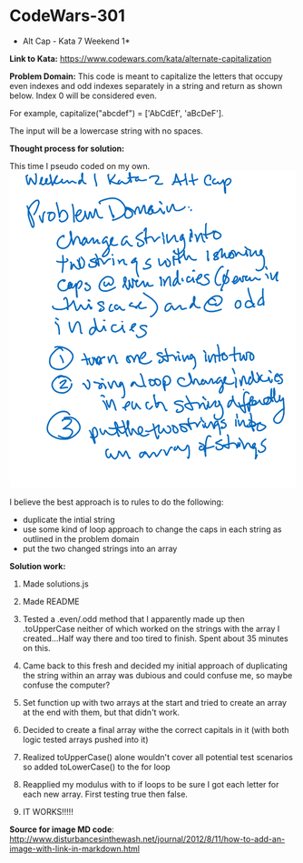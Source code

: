 # CodeWars-301
* Alt Cap - Kata 7 Weekend 1*

**Link to Kata:** 
https://www.codewars.com/kata/alternate-capitalization 

**Problem Domain:** This code is meant to capitalize the letters that occupy even indexes and odd indexes separately in a string and return as shown below. Index 0 will be considered even.

For example, capitalize("abcdef") = ['AbCdEf', 'aBcDeF']. 

The input will be a lowercase string with no spaces.

**Thought process for solution:**

This time I pseudo coded on my own.
![Sooz Pseudo Code Whiteboard](Sooz_PseudoCode_Kata7.png)

I believe the best approach is to rules to do the following:
* duplicate the intial string
* use some kind of loop approach to change the caps in each string as outlined in the problem domain 
* put the two changed strings into an array

**Solution work:**
1. Made solutions.js

2. Made README

3. Tested a .even/.odd method that I apparently made up then .toUpperCase  neither of which worked on the strings with the array I created...Half way there and too tired to finish. Spent about 35 minutes on this.  

4. Came back to this fresh and decided my initial approach of duplicating the string within an array was dubious and could confuse me, so maybe confuse the computer?

5. Set function up with two arrays at the start and tried to create an array at the end with them, but that didn't work.

6. Decided to create a final array withe the correct capitals in it (with both logic tested arrays pushed into it)

7. Realized toUpperCase() alone wouldn't cover all potential test scenarios so added toLowerCase() to the for loop

8. Reapplied my modulus with to if loops to be sure I got each letter for each new array. First testing true then false.

9. IT WORKS!!!!!

**Source for image MD code**: http://www.disturbancesinthewash.net/journal/2012/8/11/how-to-add-an-image-with-link-in-markdown.html

